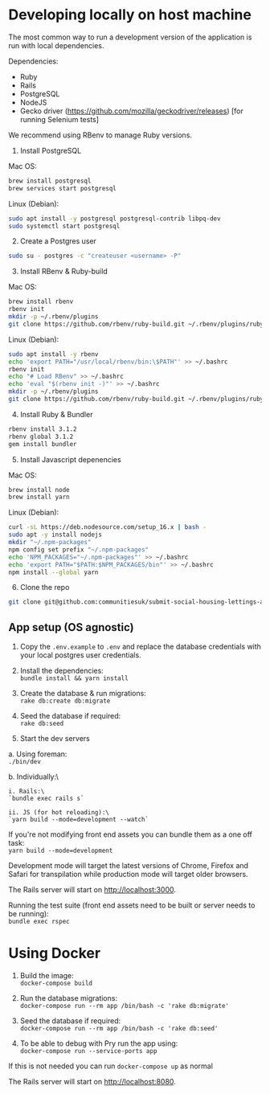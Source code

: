 # **Developing locally on host machine**

The most common way to run a development version of the application is run with local dependencies.

Dependencies:

- Ruby
- Rails
- PostgreSQL
- NodeJS
- Gecko driver (https://github.com/mozilla/geckodriver/releases) [for running Selenium tests]

We recommend using RBenv to manage Ruby versions.

1. Install PostgreSQL

  Mac OS:
  ```bash
  brew install postgresql
  brew services start postgresql
  ```

  Linux (Debian):
  ```bash
  sudo apt install -y postgresql postgresql-contrib libpq-dev
  sudo systemctl start postgresql
  ```

2. Create a Postgres user
  ```bash
  sudo su - postgres -c "createuser <username> -P"
  ```

3. Install RBenv & Ruby-build

  Mac OS:
  ```bash
  brew install rbenv
  rbenv init
  mkdir -p ~/.rbenv/plugins
  git clone https://github.com/rbenv/ruby-build.git ~/.rbenv/plugins/ruby-build
  ```

  Linux (Debian):
  ```bash
  sudo apt install -y rbenv
  echo 'export PATH="/usr/local/rbenv/bin:\$PATH"' >> ~/.bashrc
  rbenv init
  echo "# Load RBenv" >> ~/.bashrc
  echo 'eval "$(rbenv init -)"' >> ~/.bashrc
  mkdir -p ~/.rbenv/plugins
  git clone https://github.com/rbenv/ruby-build.git ~/.rbenv/plugins/ruby-build
  ```

4. Install Ruby & Bundler

  ```bash
  rbenv install 3.1.2
  rbenv global 3.1.2
  gem install bundler
  ```

5. Install Javascript depenencies

  Mac OS:
  ```bash
  brew install node
  brew install yarn
  ```

  Linux (Debian):
  ```bash
  curl -sL https://deb.nodesource.com/setup_16.x | bash -
  sudo apt -y install nodejs
  mkdir "~/.npm-packages"
  npm config set prefix "~/.npm-packages"
  echo 'NPM_PACKAGES="~/.npm-packages"' >> ~/.bashrc
  echo 'export PATH="$PATH:$NPM_PACKAGES/bin"' >> ~/.bashrc
  npm install --global yarn
  ```

6. Clone the repo
  ```bash
  git clone git@github.com:communitiesuk/submit-social-housing-lettings-and-sales-data.git
  ```


## App setup (OS agnostic)

1. Copy the `.env.example` to `.env` and replace the database credentials with your local postgres user credentials.

2. Install the dependencies:\
  `bundle install && yarn install`

3. Create the database & run migrations:\
  `rake db:create db:migrate`

4. Seed the database if required:\
  `rake db:seed`

5. Start the dev servers

  a. Using foreman:\
  `./bin/dev`

  b. Individually:\

    i. Rails:\
    `bundle exec rails s`

    ii. JS (for hot reloading):\
    `yarn build --mode=development --watch`

  If you're not modifying front end assets you can bundle them as a one off task:\
    `yarn build --mode=development`

Development mode will target the latest versions of Chrome, Firefox and Safari for transpilation while production mode will target older browsers.

The Rails server will start on <http://localhost:3000>.

Running the test suite (front end assets need to be built or server needs to be running):\
  `bundle exec rspec`


# **Using Docker**


1. Build the image:\
`docker-compose build`

2. Run the database migrations:\
`docker-compose run --rm app /bin/bash -c 'rake db:migrate'`

3. Seed the database if required:\
`docker-compose run --rm app /bin/bash -c 'rake db:seed'`

4. To be able to debug with Pry run the app using:\
`docker-compose run --service-ports app`

If this is not needed you can run `docker-compose up` as normal

The Rails server will start on <http://localhost:8080>.

